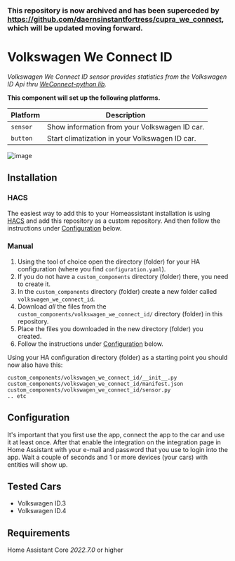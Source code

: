 ### This repository is now archived and has been superceded by https://github.com/daernsinstantfortress/cupra_we_connect, which will be updated moving forward.

# Volkswagen We Connect ID
_Volkswagen We Connect ID sensor provides statistics from the Volkswagen ID Api thru [WeConnect-python lib](https://pypi.org/project/weconnect/)._

**This component will set up the following platforms.**

Platform | Description
-- | --
`sensor` | Show information from your Volkswagen ID car.
`button` | Start climatization in your Volkswagen ID car.

![image](https://user-images.githubusercontent.com/15835274/149675681-a0c6804c-3179-4fd3-ad74-ab489c8986dd.png)


## Installation

### HACS
The easiest way to add this to your Homeassistant installation is using [HACS](https://custom-components.github.io/hacs/) and add this repository as a custom repository. And then follow the instructions under [Configuration](#configuration) below.

### Manual

1. Using the tool of choice open the directory (folder) for your HA configuration (where you find `configuration.yaml`).
2. If you do not have a `custom_components` directory (folder) there, you need to create it.
3. In the `custom_components` directory (folder) create a new folder called `volkswagen_we_connect_id`.
4. Download _all_ the files from the `custom_components/volkswagen_we_connect_id/` directory (folder) in this repository.
5. Place the files you downloaded in the new directory (folder) you created.
6. Follow the instructions under [Configuration](#configuration) below.

Using your HA configuration directory (folder) as a starting point you should now also have this:

```text
custom_components/volkswagen_we_connect_id/__init__.py
custom_components/volkswagen_we_connect_id/manifest.json
custom_components/volkswagen_we_connect_id/sensor.py
.. etc
```

##  Configuration 

It's important that you first use the app, connect the app to the car and use it at least once. 
After that enable the integration on the integration page in Home Assistant with your e-mail and password that you use to login into the app. Wait a couple of seconds and 1 or more devices (your cars) with entities will show up. 

## Tested Cars

* Volkswagen ID.3
* Volkswagen ID.4

## Requirements

Home Assistant Core *2022.7.0* or higher
